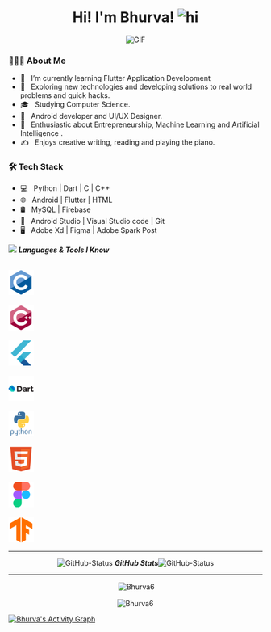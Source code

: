 <h1 align="center"> Hi! I'm Bhurva! <img src="https://user-images.githubusercontent.com/1303154/88677602-1635ba80-d120-11ea-84d8-d263ba5fc3c0.gif" width="28px" alt="hi"></h1>

<p align="center">
<img alt="GIF" src="https://github.com/arsentieva/arsentieva/blob/main/code.gif?raw=true" height="280" />
 <p/>
 
 <p align="left">
  <h3> 👨🏻‍💻 About Me </h3>

- 🔭 &nbsp; I’m currently learning Flutter Application Development
- 🤔 &nbsp; Exploring new technologies and developing solutions to real world problems and quick hacks.
- 🎓 &nbsp; Studying Computer Science.
- 💼 &nbsp; Android developer and UI/UX Designer.
- 🌱 &nbsp; Enthusiastic about Entrepreneurship, Machine Learning and Artificial Intelligence .
- ✍️ &nbsp; Enjoys creative writing, reading and playing the piano.

<h3>🛠 Tech Stack</h3>

- 💻 &nbsp; Python | Dart | C | C++  
- 🌐 &nbsp; Android | Flutter | HTML 
- 🛢 &nbsp; MySQL | Firebase 
- 🔧 &nbsp; Android Studio | Visual Studio code | Git
- 🖥 &nbsp; Adobe Xd | Figma | Adobe Spark Post 

 
<img src="https://media.giphy.com/media/ObNTw8Uzwy6KQ/giphy.gif" width="30px">&nbsp;***Languages & Tools I Know***
<p align="left">
  
  <code> <img height="50" src="https://raw.githubusercontent.com/devicons/devicon/master/icons/c/c-original.svg"> </code>
  <code> <img height="50" src="https://raw.githubusercontent.com/devicons/devicon/master/icons/cplusplus/cplusplus-original.svg"> </code>
  <code> <img height="50" src="https://raw.githubusercontent.com/devicons/devicon/master/icons/flutter/flutter-original.svg"> </code>
  <code> <img height="50" src="https://raw.githubusercontent.com/devicons/devicon/master/icons/dart/dart-original-wordmark.svg"> </code>
  <code> <img height="50" src="https://raw.githubusercontent.com/devicons/devicon/master/icons/python/python-original-wordmark.svg"> </code>
  <code> <img height="50" src="https://raw.githubusercontent.com/devicons/devicon/master/icons/html5/html5-original.svg"> </code>
  <code> <img height="50" src="https://raw.githubusercontent.com/devicons/devicon/master/icons/figma/figma-original.svg"> </code>
  <code> <img height="50" src="https://raw.githubusercontent.com/devicons/devicon/master/icons/tensorflow/tensorflow-original.svg"> </code>
  <hr>
  <p align="center">
 <img src="https://media.giphy.com/media/8UHRm5oY4k4FDxq5QG/giphy.gif" width="30px" alt="GitHub-Status"/>&nbsp;<i><b>GitHub Stats</b></i><img src="https://media.giphy.com/media/8UHRm5oY4k4FDxq5QG/giphy.gif" width="30px" alt="GitHub-Status"/></p>

<hr>
<p align="center">&nbsp;<img align="center" src="https://github-readme-stats.vercel.app/api?username=Bhurva6&show_icons=true&theme=radical" alt="Bhurva6" /></p>

<p align="center"><img align="center" src="http://github-readme-streak-stats.herokuapp.com?user=Bhurva6&theme=material-palenight&date_format=j%20M%5B%20Y%5D&ring=DD0000" alt="Bhurva6" /></p>

[![Bhurva's Activity Graph](https://activity-graph.herokuapp.com/graph?username=Bhurva6&custom_title=Bhurva's%20Activity%20Graph&theme=xcode&hide_border=true)](https://github.com/ashutosh00710/github-readme-activity-graph)
